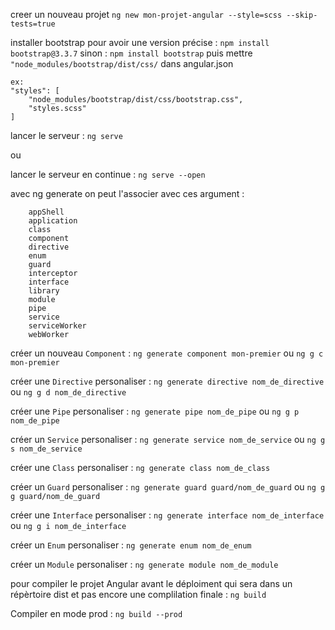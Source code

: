 creer un nouveau projet
    `ng new mon-projet-angular --style=scss --skip-tests=true`

installer bootstrap
    pour avoir une version précise : `npm install bootstrap@3.3.7` 
    sinon : `npm install bootstrap` 
    puis mettre `"node_modules/bootstrap/dist/css/` dans angular.json 

    ex:
    "styles": [
        "node_modules/bootstrap/dist/css/bootstrap.css",
        "styles.scss"
    ]


lancer le serveur : 
    `ng serve` 

ou

lancer le serveur en continue : 
    `ng serve --open`

avec ng generate on peut l'associer avec ces argument : 

        appShell
        application
        class
        component
        directive
        enum
        guard
        interceptor
        interface
        library
        module
        pipe
        service
        serviceWorker
        webWorker


créer un nouveau `Component` : 
    `ng generate component mon-premier` ou `ng g c mon-premier`

créer une `Directive` personaliser : 
    `ng generate directive nom_de_directive` ou `ng g d nom_de_directive`

créer une `Pipe` personaliser : 
    `ng generate pipe nom_de_pipe` ou `ng g p nom_de_pipe`

créer un `Service` personaliser : 
    `ng generate service nom_de_service` ou `ng g s nom_de_service`

créer une `Class` personaliser : 
    `ng generate class nom_de_class`

créer un `Guard` personaliser : 
    `ng generate guard guard/nom_de_guard` ou `ng g g guard/nom_de_guard`

créer une `Interface` personaliser : 
    `ng generate interface nom_de_interface` ou `ng g i nom_de_interface`

créer un `Enum` personaliser : 
    `ng generate enum nom_de_enum`

créer un `Module` personaliser : 
    `ng generate module nom_de_module`



pour compiler le projet Angular avant le déploiment qui sera dans un répèrtoire dist et pas encore une complilation finale :
    `ng build`

Compiler en mode prod : 
    `ng build --prod`